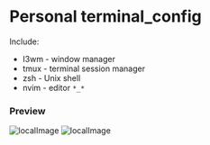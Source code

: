 # Personal terminal_config
Include: 
  - I3wm - window manager
  - tmux - terminal session manager
  - zsh - Unix shell
  - nvim - editor
```*_*```

### Preview
![localImage](images/terminal_config.png)
![localImage](images/terminal_config2.png)

